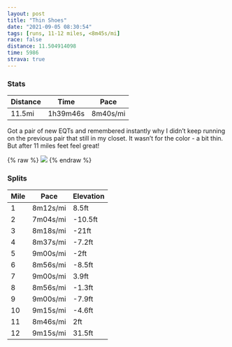 ```yaml
---
layout: post
title: "Thin Shoes"
date: "2021-09-05 08:30:54"
tags: [runs, 11-12 miles, <8m45s/mi]
race: false
distance: 11.504914098
time: 5986
strava: true
---
```


### Stats

| Distance | Time | Pace |
|----------|------|------|
|11.5mi|1h39m46s|8m40s/mi|

Got a pair of new EQTs and remembered instantly why I didn’t keep running on the previous pair that still in my closet. It wasn’t for the color - a bit thin. But after 11 miles feet feel great!

{% raw %}
<img src='https://maps.googleapis.com/maps/api/staticmap?maptype=roadmap&path=enc:gawwFdrsbMmDtBwAbCj@eCl@_B`@cBpBcE\yB?wANMBm@HIa@m@e@mA?a@p@aA?a@|Ag@rB}B`A\`B?La@^AnDgBh@aASsAJgBr@aClAHj@h@tAb@ANPCa@kAb@KzA_EMc@AwAN]?u@s@a@Gc@P[bASr@k@`COUu@nB{@GiAZaA]mACk@i@cAzBVr@Il@cBr@_ABQ[q@?]p@DtAk@JaBPc@Au@o@aBPSAo@^mAYiCT}AZ_AbBe@AeANoAjAeA|@?A}BXaDr@oBN_B|@e@lDnA^^|Bv@d@j@dFdCReABaETqAr@_BZCrGnDtAl@~B~AjALbA|@bAb@v@|@f@L\XNf@|At@VEO{@Ba@b@}@`@eBMcA@mCUqABqBNu@l@w@PCMc@Vq@f@H@|@ZbAdAf@rD}@`ABpAg@nB?x@gAvC}@f@m@jDmArAoAvB}CxAaAtAe@l@GtEZhBd@`@^x@WbCZhAp@d@E|@X`CG`\rE~Cj@`I~BpAf@lA~@vBInKxCbFhCZz@b@VtA_@f@PlAp@`B~AjCxDRdEMgAa@m@k@G]\I`@x@lDf@vD|@lW[rAeBzN~CrNmAkBh@NxAUXh@j@HZZJlCXf@Df@A~@\jAlAnAHb@Ib@DvAaAbEOtBUv@AXRfAUtDC`B^tAo@tAHVGb@`EvFbBnAxAdBj@|C`@p@P`AXHp@`BOx@b@xDzCnA`@h@lApCr@z@\nAr@bAp@lCdBlBtAnDbBrBvA~Dr@t@h@fB@t@TjACzCJv@s@nA?nCgAj@I|@AtBuAfDm@d@c@FcBUcBBeAl@_@fBDzDc@hEcCjEu@`CaAf@iBe@Ue@QgASYaDaB[?_AxCMDcPoC_ABcDm@]a@FmFUM_B@EMmAI}@]kArFo@PiDc@wC@qCq@sF[}Dw@CmAr@}GIaBVoDC_AmDW}Ac@wAAe@NqAI}CoAwAEsE{@aCM_PyB_Kg@mAa@yAKeBZgCa@uBJ_Tu@uFe@kIG}Kk@{CoA_BeA{BOsLuBg@QQYAi@wC\yACo@[c@gA}HwAaCO{By@i@\a@hA}@hAiAz@kAIy@^wELkCMuKeD]i@LaCh@cC`BqEZaBH_B`@MeADsBaAkBgB[y@F{@Pe@Wi@&key=AIzaSyC1MId7bFpkLXNAaYhBSTb8jLyiSqzbDtM&size=800x800&markers=color:yellow|label:S|40.75556,-73.99731&markers=color:green|label:F|40.75424000000004,-74.00239000000003'>
{% endraw %}

### Splits

| Mile | Pace | Elevation |
|------|------|-----------|
|1|8m12s/mi|8.5ft|
|2|7m04s/mi|-10.5ft|
|3|8m18s/mi|-21ft|
|4|8m37s/mi|-7.2ft|
|5|9m00s/mi|-2ft|
|6|8m56s/mi|-8.5ft|
|7|9m00s/mi|3.9ft|
|8|8m56s/mi|-1.3ft|
|9|9m00s/mi|-7.9ft|
|10|9m15s/mi|-4.6ft|
|11|8m46s/mi|2ft|
|12|9m15s/mi|31.5ft|
